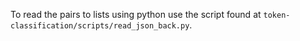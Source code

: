 To read the pairs to lists using python use the script found at `token-classification/scripts/read_json_back.py`.
